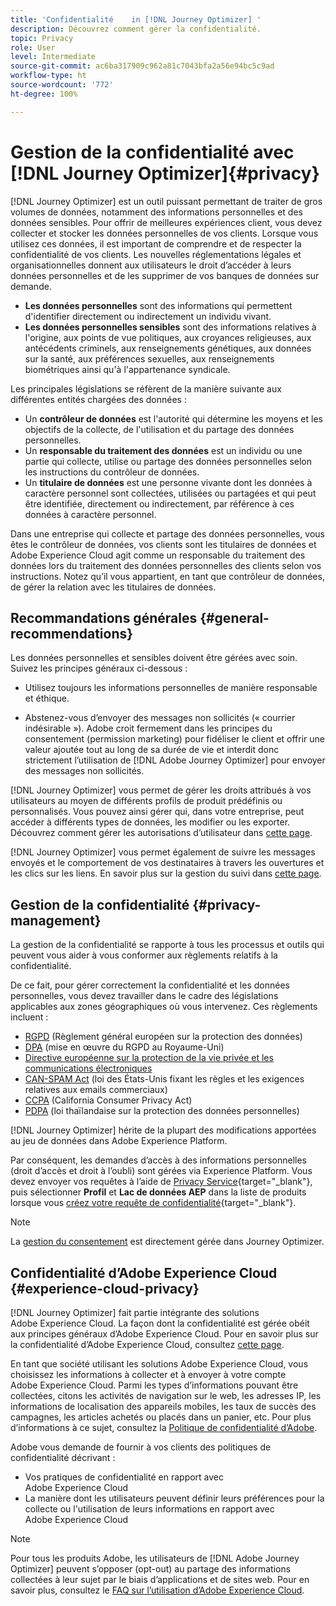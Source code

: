 ```yaml
---
title: 'Confidentialité    in [!DNL Journey Optimizer] '
description: Découvrez comment gérer la confidentialité.
topic: Privacy
role: User
level: Intermediate
source-git-commit: ac6ba317909c962a81c7043bfa2a56e94bc5c9ad
workflow-type: ht
source-wordcount: '772'
ht-degree: 100%

---
```



# Gestion de la confidentialité avec [!DNL Journey Optimizer]{#privacy}

[!DNL Journey Optimizer] est un outil puissant permettant de traiter de gros volumes de données, notamment des informations personnelles et des données sensibles. Pour offrir de meilleures expériences client, vous devez collecter et stocker les données personnelles de vos clients. Lorsque vous utilisez ces données, il est important de comprendre et de respecter la confidentialité de vos clients. Les nouvelles réglementations légales et organisationnelles donnent aux utilisateurs le droit d’accéder à leurs données personnelles et de les supprimer de vos banques de données sur demande.

* **Les données personnelles** sont des informations qui permettent d&#39;identifier directement ou indirectement un individu vivant.
* **Les données personnelles sensibles** sont des informations relatives à l&#39;origine, aux points de vue politiques, aux croyances religieuses, aux antécédents criminels, aux renseignements génétiques, aux données sur la santé, aux préférences sexuelles, aux renseignements biométriques ainsi qu&#39;à l&#39;appartenance syndicale.

Les principales législations se réfèrent de la manière suivante aux différentes entités chargées des données :

* Un **contrôleur de données** est l&#39;autorité qui détermine les moyens et les objectifs de la collecte, de l&#39;utilisation et du partage des données personnelles.
* Un **responsable du traitement des données** est un individu ou une partie qui collecte, utilise ou partage des données personnelles selon les instructions du contrôleur de données.
* Un **titulaire de données** est une personne vivante dont les données à caractère personnel sont collectées, utilisées ou partagées et qui peut être identifiée, directement ou indirectement, par référence à ces données à caractère personnel.

Dans une entreprise qui collecte et partage des données personnelles, vous êtes le contrôleur de données, vos clients sont les titulaires de données et Adobe Experience Cloud agit comme un responsable du traitement des données lors du traitement des données personnelles des clients selon vos instructions. Notez qu’il vous appartient, en tant que contrôleur de données, de gérer la relation avec les titulaires de données.

## Recommandations générales {#general-recommendations}

Les données personnelles et sensibles doivent être gérées avec soin. Suivez les principes généraux ci-dessous :

* Utilisez toujours les informations personnelles de manière responsable et éthique.

* Abstenez-vous d’envoyer des messages non sollicités (« courrier indésirable »). Adobe croit fermement dans les principes du consentement (permission marketing) pour fidéliser le client et offrir une valeur ajoutée tout au long de sa durée de vie et interdit donc strictement l’utilisation de [!DNL Adobe Journey Optimizer] pour envoyer des messages non sollicités.

[!DNL Journey Optimizer] vous permet de gérer les droits attribués à vos utilisateurs au moyen de différents profils de produit prédéfinis ou personnalisés. Vous pouvez ainsi gérer qui, dans votre entreprise, peut accéder à différents types de données, les modifier ou les exporter. Découvrez comment gérer les autorisations d’utilisateur dans [cette page](administration/permissions.md).

[!DNL Journey Optimizer] vous permet également de suivre les messages envoyés et le comportement de vos destinataires à travers les ouvertures et les clics sur les liens. En savoir plus sur la gestion du suivi dans [cette page](message-tracking.md).

## Gestion de la confidentialité {#privacy-management}

La gestion de la confidentialité se rapporte à tous les processus et outils qui peuvent vous aider à vous conformer aux règlements relatifs à la confidentialité.

De ce fait, pour gérer correctement la confidentialité et les données personnelles, vous devez travailler dans le cadre des législations applicables aux zones géographiques où vous intervenez. Ces règlements incluent :

* [RGPD](https://ec.europa.eu/info/law/law-topic/data-protection/reform/what-does-general-data-protection-regulation-gdpr-govern_fr) (Règlement général européen sur la protection des données)
* [DPA](https://www.gov.uk/data-protection) (mise en œuvre du RGPD au Royaume-Uni)
* [Directive européenne sur la protection de la vie privée et les communications électroniques](https://eur-lex.europa.eu/legal-content/FR/TXT/?uri=CELEX:02002L0058-20091219)
* [CAN-SPAM Act](https://www.ftc.gov/tips-advice/business-center/guidance/can-spam-act-compliance-guide-business) (loi des États-Unis fixant les règles et les exigences relatives aux emails commerciaux)
* [CCPA](https://leginfo.legislature.ca.gov/faces/codes_displayText.xhtml?lawCode=CIV&amp;division=3.&amp;title=1.81.5.&amp;part=4.&amp;chapter=&amp;article=) (California Consumer Privacy Act)
* [PDPA](https://secureprivacy.ai/thailand-pdpa-summary-what-businesses-need-to-know/) (loi thaïlandaise sur la protection des données personnelles)

[!DNL Journey Optimizer] hérite de la plupart des modifications apportées au jeu de données dans Adobe Experience Platform.

Par conséquent, les demandes d’accès à des informations personnelles (droit d’accès et droit à l’oubli) sont gérées via Experience Platform. Vous devez envoyer vos requêtes à l’aide de [Privacy Service](https://experienceleague.adobe.com/docs/experience-platform/privacy/home.html?lang=fr){target=&quot;_blank&quot;}, puis sélectionner **Profil** et **Lac de données AEP** dans la liste de produits lorsque vous [créez votre requête de confidentialité](https://experienceleague.adobe.com/docs/experience-platform/privacy/ui/user-guide.html?lang=fr#request-builder){target=&quot;_blank&quot;}. <!--https://experienceleague.adobe.com/docs/experience-platform/privacy/home.html).-->

>[!NOTE]
>
>La [gestion du consentement](../../help/using/consent.md) est directement gérée dans Journey Optimizer.

## Confidentialité d’Adobe Experience Cloud {#experience-cloud-privacy}

[!DNL Journey Optimizer] fait partie intégrante des solutions Adobe Experience Cloud. La façon dont la confidentialité est gérée obéit aux principes généraux d’Adobe Experience Cloud. Pour en savoir plus sur la confidentialité d’Adobe Experience Cloud, consultez [cette page](https://www.adobe.com/fr/privacy/experience-cloud.html).

En tant que société utilisant les solutions Adobe Experience Cloud, vous choisissez les informations à collecter et à envoyer à votre compte Adobe Experience Cloud. Parmi les types d’informations pouvant être collectées, citons les activités de navigation sur le web, les adresses IP, les informations de localisation des appareils mobiles, les taux de succès des campagnes, les articles achetés ou placés dans un panier, etc. Pour plus d’informations à ce sujet, consultez la [Politique de confidentialité d’Adobe](https://www.adobe.com/fr/privacy/policy.html).

Adobe vous demande de fournir à vos clients des politiques de confidentialité décrivant :

* Vos pratiques de confidentialité en rapport avec Adobe Experience Cloud
* La manière dont les utilisateurs peuvent définir leurs préférences pour la collecte ou l&#39;utilisation de leurs informations en rapport avec Adobe Experience Cloud

>[!NOTE]
>
>Pour tous les produits Adobe, les utilisateurs de [!DNL Adobe Journey Optimizer] peuvent s’opposer (opt-out) au partage des informations collectées à leur sujet par le biais d’applications et de sites web. Pour en savoir plus, consultez le [FAQ sur l’utilisation d’Adobe Experience Cloud](https://www.adobe.com/fr/privacy/experience-cloud-usage-info-faq.html).

<!--Because Journey Optimizer integrates with Adobe Experience Platform, where audiences are transferred from one system to another, you need to pay extra care to personal data protection.-->
